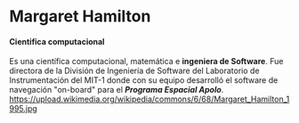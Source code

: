 # Margaret Hamilton
#### **Cientifica computacional**
Es una científica computacional, matemática e **ingeniera de Software**. Fue directora de la División de Ingeniería de Software del Laboratorio de Instrumentación del MIT-1 donde con su equipo desarrolló el software de navegación "on-board" para el **_Programa Espacial Apolo_**.
https://upload.wikimedia.org/wikipedia/commons/6/68/Margaret_Hamilton_1995.jpg
